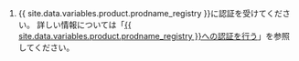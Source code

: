 1. {{ site.data.variables.product.prodname_registry }}に認証を受けてください。 詳しい情報については「[{{ site.data.variables.product.prodname_registry }}への認証を行う](#authenticating-to-github-packages)」を参照してください。
